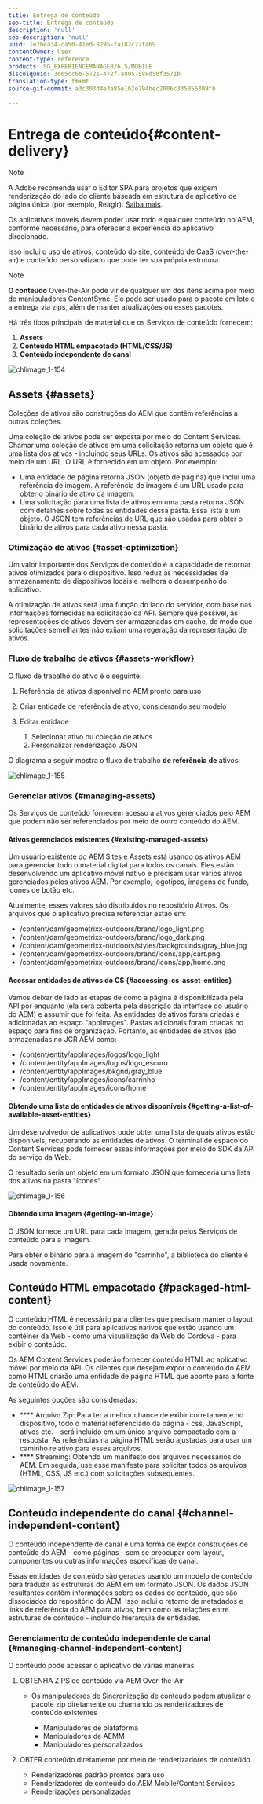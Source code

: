 ```yaml
---
title: Entrega de conteúdo
seo-title: Entrega de conteúdo
description: 'null'
seo-description: 'null'
uuid: 1e7bea34-ca50-41ed-8295-fa182c27fa69
contentOwner: User
content-type: reference
products: SG_EXPERIENCEMANAGER/6.5/MOBILE
discoiquuid: 3d65cc6b-5721-472f-a805-588d50f3571b
translation-type: tm+mt
source-git-commit: a3c303d4e3a85e1b2e794bec2006c335056309fb

---
```



# Entrega de conteúdo{#content-delivery}

>[!NOTE]
>
>A Adobe recomenda usar o Editor SPA para projetos que exigem renderização do lado do cliente baseada em estrutura de aplicativo de página única (por exemplo, Reagir). [Saiba mais](/help/sites-developing/spa-overview.md).

Os aplicativos móveis devem poder usar todo e qualquer conteúdo no AEM, conforme necessário, para oferecer a experiência do aplicativo direcionado.

Isso inclui o uso de ativos, conteúdo do site, conteúdo de CaaS (over-the-air) e conteúdo personalizado que pode ter sua própria estrutura.

>[!NOTE]
>
>**O conteúdo** Over-the-Air pode vir de qualquer um dos itens acima por meio de manipuladores ContentSync. Ele pode ser usado para o pacote em lote e a entrega via zips, além de manter atualizações ou esses pacotes.

Há três tipos principais de material que os Serviços de conteúdo fornecem:

1. **Assets**
1. **Conteúdo HTML empacotado (HTML/CSS/JS)**
1. **Conteúdo independente de canal**

![chlimage_1-154](assets/chlimage_1-154.png)

## Assets {#assets}

Coleções de ativos são construções do AEM que contêm referências a outras coleções.

Uma coleção de ativos pode ser exposta por meio do Content Services. Chamar uma coleção de ativos em uma solicitação retorna um objeto que é uma lista dos ativos - incluindo seus URLs. Os ativos são acessados por meio de um URL. O URL é fornecido em um objeto. Por exemplo:

* Uma entidade de página retorna JSON (objeto de página) que inclui uma referência de imagem. A referência de imagem é um URL usado para obter o binário de ativo da imagem.
* Uma solicitação para uma lista de ativos em uma pasta retorna JSON com detalhes sobre todas as entidades dessa pasta. Essa lista é um objeto. O JSON tem referências de URL que são usadas para obter o binário de ativos para cada ativo nessa pasta.

### Otimização de ativos {#asset-optimization}

Um valor importante dos Serviços de conteúdo é a capacidade de retornar ativos otimizados para o dispositivo. Isso reduz as necessidades de armazenamento de dispositivos locais e melhora o desempenho do aplicativo.

A otimização de ativos será uma função do lado do servidor, com base nas informações fornecidas na solicitação da API. Sempre que possível, as representações de ativos devem ser armazenadas em cache, de modo que solicitações semelhantes não exijam uma regeração da representação de ativos.

### Fluxo de trabalho de ativos {#assets-workflow}

O fluxo de trabalho do ativo é o seguinte:

1. Referência de ativos disponível no AEM pronto para uso
1. Criar entidade de referência de ativo, considerando seu modelo
1. Editar entidade

   1. Selecionar ativo ou coleção de ativos
   1. Personalizar renderização JSON

O diagrama a seguir mostra o fluxo de trabalho **de referência de** ativos:

![chlimage_1-155](assets/chlimage_1-155.png)

### Gerenciar ativos {#managing-assets}

Os Serviços de conteúdo fornecem acesso a ativos gerenciados pelo AEM que podem não ser referenciados por meio de outro conteúdo do AEM.

#### Ativos gerenciados existentes {#existing-managed-assets}

Um usuário existente do AEM Sites e Assets está usando os ativos AEM para gerenciar todo o material digital para todos os canais. Eles estão desenvolvendo um aplicativo móvel nativo e precisam usar vários ativos gerenciados pelos ativos AEM. Por exemplo, logotipos, imagens de fundo, ícones de botão etc.

Atualmente, esses valores são distribuídos no repositório Ativos. Os arquivos que o aplicativo precisa referenciar estão em:

* /content/dam/geometrixx-outdoors/brand/logo_light.png
* /content/dam/geometrixx-outdoors/brand/logo_dark.png
* /content/dam/geometrixx-outdoors/styles/backgrounds/gray_blue.jpg
* /content/dam/geometrixx-outdoors/brand/icons/app/cart.png
* /content/dam/geometrixx-outdoors/brand/icons/app/home.png

#### Acessar entidades de ativos do CS {#accessing-cs-asset-entities}

Vamos deixar de lado as etapas de como a página é disponibilizada pela API por enquanto (ela será coberta pela descrição da interface do usuário do AEM) e assumir que foi feita. As entidades de ativos foram criadas e adicionadas ao espaço &quot;appImages&quot;. Pastas adicionais foram criadas no espaço para fins de organização. Portanto, as entidades de ativos são armazenadas no JCR AEM como:

* /content/entity/appImages/logos/logo_light
* /content/entity/appImages/logos/logo_escuro
* /content/entity/appImages/bkgnd/gray_blue
* /content/entity/appImages/icons/carrinho
* /content/entity/appImages/icons/home

#### Obtendo uma lista de entidades de ativos disponíveis {#getting-a-list-of-available-asset-entities}

Um desenvolvedor de aplicativos pode obter uma lista de quais ativos estão disponíveis, recuperando as entidades de ativos. O terminal de espaço do Content Services pode fornecer essas informações por meio do SDK da API do serviço da Web.

O resultado seria um objeto em um formato JSON que forneceria uma lista dos ativos na pasta &quot;ícones&quot;.

![chlimage_1-156](assets/chlimage_1-156.png)

#### Obtendo uma imagem {#getting-an-image}

O JSON fornece um URL para cada imagem, gerada pelos Serviços de conteúdo para a imagem.

Para obter o binário para a imagem do &quot;carrinho&quot;, a biblioteca do cliente é usada novamente.

## Conteúdo HTML empacotado {#packaged-html-content}

O conteúdo HTML é necessário para clientes que precisam manter o layout do conteúdo. Isso é útil para aplicativos nativos que estão usando um contêiner da Web - como uma visualização da Web do Cordova - para exibir o conteúdo.

Os AEM Content Services poderão fornecer conteúdo HTML ao aplicativo móvel por meio da API. Os clientes que desejam expor o conteúdo do AEM como HTML criarão uma entidade de página HTML que aponte para a fonte de conteúdo do AEM.

As seguintes opções são consideradas:

* **** Arquivo Zip: Para ter a melhor chance de exibir corretamente no dispositivo, todo o material referenciado da página - css, JavaScript, ativos etc. - será incluído em um único arquivo compactado com a resposta. As referências na página HTML serão ajustadas para usar um caminho relativo para esses arquivos.
* **** Streaming: Obtendo um manifesto dos arquivos necessários do AEM. Em seguida, use esse manifesto para solicitar todos os arquivos (HTML, CSS, JS etc.) com solicitações subsequentes.

![chlimage_1-157](assets/chlimage_1-157.png)

## Conteúdo independente do canal {#channel-independent-content}

O conteúdo independente de canal é uma forma de expor construções de conteúdo do AEM - como páginas - sem se preocupar com layout, componentes ou outras informações específicas de canal.

Essas entidades de conteúdo são geradas usando um modelo de conteúdo para traduzir as estruturas do AEM em um formato JSON. Os dados JSON resultantes contêm informações sobre os dados do conteúdo, que são dissociados do repositório do AEM. Isso inclui o retorno de metadados e links de referência do AEM para ativos, bem como as relações entre estruturas de conteúdo - incluindo hierarquia de entidades.

### Gerenciamento de conteúdo independente de canal {#managing-channel-independent-content}

O conteúdo pode acessar o aplicativo de várias maneiras.

1. OBTENHA ZIPS de conteúdo via AEM Over-the-Air

   * Os manipuladores de Sincronização de conteúdo podem atualizar o pacote zip diretamente ou chamando os renderizadores de conteúdo existentes

      * Manipuladores de plataforma
      * Manipuladores de AEMM
      * Manipuladores personalizados

1. OBTER conteúdo diretamente por meio de renderizadores de conteúdo

   * Renderizadores padrão prontos para uso
   * Renderizadores de conteúdo do AEM Mobile/Content Services
   * Renderizações personalizadas

